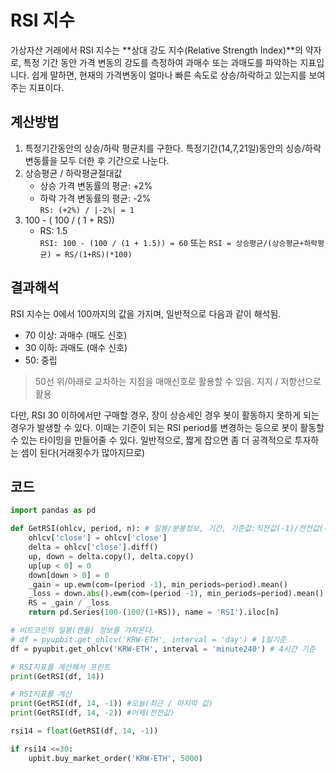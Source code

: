 # RSI 지수

가상자산 거래에서 RSI 지수는 **상대 강도 지수(Relative Strength Index)**의 약자로, 특정 기간 동안 가격 변동의 강도를 측정하여 과매수 또는 과매도를 파악하는 지표입니다. 쉽게 말하면, 현재의 가격변동이 얼마나 빠른 속도로 상승/하락하고 있는지를 보여주는 지표이다.

## 계산방법
1. 특정기간동안의 상승/하락 평균치를 구한다.
특정기간(14,7,21일)동안의 싱승/하락 변동률을 모두 더한 후 기간으로 나눈다.
2. 상승평균 / 하락평균절대값  
    - 상승 가격 변동률의 평균: +2%  
    - 하락 가격 변동률의 평균: -2%  
    `RS: (+2%) / |-2%| = 1`
3. 100 - ( 100 / ( 1 + RS))
    - RS: 1.5  
    `RSI: 100 - (100 / (1 + 1.5)) = 60` 또는
    `RSI = 상승평균/(상승평균+하락평균) = RS/(1+RS)(*100)`

## 결과해석
RSI 지수는 0에서 100까지의 값을 가지며, 일반적으로 다음과 같이 해석됨.

- 70 이상: 과매수 (매도 신호) 
- 30 이하: 과매도 (매수 신호)
- 50: 중립
> 50선 위/아래로 교차하는 지점을 매매신호로 활용할 수 있음.
> 지지 / 저항선으로 활용

다만, RSI 30 이하에서만 구매할 경우, 장이 상승세인 경우 봇이 활동하지 못하게 되는 경우가 발생할 수 있다. 이때는 기준이 되는 RSI period를 변경하는 등으로 봇이 활동할 수 있는 타이밍을 만들어줄 수 있다. 일반적으로, 짧게 잡으면 좀 더 공격적으로 투자하는 셈이 된다(거래횟수가 많아지므로)

## 코드

```python
import pandas as pd

def GetRSI(ohlcv, period, n): # 일봉/분봉정보, 기간, 기준값:직전값(-1)/전전값(-2)
    ohlcv['close'] = ohlcv['close']
    delta = ohlcv['close'].diff()
    up, down = delta.copy(), delta.copy()
    up[up < 0] = 0
    down[down > 0] = 0
    _gain = up.ewm(com=(period -1), min_periods=period).mean()
    _loss = down.abs().ewm(com=(period -1), min_periods=period).mean()
    RS = _gain / _loss
    return pd.Series(100-(100/(1+RS)), name = 'RSI').iloc[n]

# 비트코인의 일봉(캔들) 정보를 가져온다.
# df = pyupbit.get_ohlcv('KRW-ETH', interval = 'day') # 1일기준
df = pyupbit.get_ohlcv('KRW-ETH', interval = 'minute240') # 4시간 기준

# RSI지표를 계산해서 프린트
print(GetRSI(df, 14))

# RSI지표를 계산
print(GetRSI(df, 14, -1)) #오늘(최근 / 마지막 값)
print(GetRSI(df, 14, -2)) #어제(전전값)

rsi14 = float(GetRSI(df, 14, -1))

if rsi14 <=30:
    upbit.buy_market_order('KRW-ETH', 5000)
```